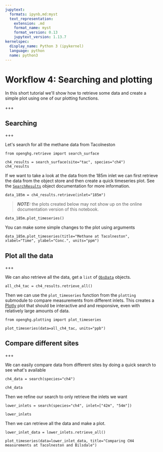 ```yaml
---
jupytext:
  formats: ipynb,md:myst
  text_representation:
    extension: .md
    format_name: myst
    format_version: 0.13
    jupytext_version: 1.13.7
kernelspec:
  display_name: Python 3 (ipykernel)
  language: python
  name: python3
---
```


# Workflow 4: Searching and plotting

In this short tutorial we'll show how to retrieve some data and create a simple plot using one of our plotting functions.

+++

## Searching

+++

Let's search for all the methane data from Tacolneston

```{code-cell} ipython3
from openghg.retrieve import search_surface

ch4_results = search_surface(site="tac", species="ch4")
ch4_results
```

If we want to take a look at the data from the 185m inlet we can first retrieve the data from the object store and then create a quick timeseries plot. See the [`SearchResults`](https://docs.openghg.org/api/api_dataobjects.html#openghg.dataobjects.SearchResults) object documentation for more information.

```{code-cell} ipython3
data_185m = ch4_results.retrieve(inlet="185m")
```

> **_NOTE:_**  the plots created below may not show up on the online documentation version of this notebook.

```{code-cell} ipython3
data_185m.plot_timeseries()
```

You can make some simple changes to the plot using arguments

```{code-cell} ipython3
data_185m.plot_timeseries(title="Methane at Tacolneston", xlabel="Time", ylabel="Conc.", units="ppm")
```

## Plot all the data

+++

We can also retrieve all the data, get a `list` of [`ObsData`](https://docs.openghg.org/api/api_dataobjects.html#openghg.dataobjects.ObsData) objects.

```{code-cell} ipython3
all_ch4_tac = ch4_results.retrieve_all()
```

Then we can use the `plot_timeseries` function from the `plotting` submodule to compare measurements from different inlets. This creates a [Plotly](https://plotly.com/python/) plot that should be interactive and and responsive, even with relatively large amounts of data.

```{code-cell} ipython3
from openghg.plotting import plot_timeseries

plot_timeseries(data=all_ch4_tac, units="ppb")
```

## Compare different sites

+++

We can easily compare data from different sites by doing a quick search to see what's available

```{code-cell} ipython3
ch4_data = search(species="ch4")
```

```{code-cell} ipython3
ch4_data
```

Then we refine our search to only retrieve the inlets we want

```{code-cell} ipython3
lower_inlets = search(species="ch4", inlet=["42m", "54m"])
```

```{code-cell} ipython3
lower_inlets
```

Then we can retrieve all the data and make a plot.

```{code-cell} ipython3
lower_inlet_data = lower_inlets.retrieve_all()
```

```{code-cell} ipython3
plot_timeseries(data=lower_inlet_data, title="Comparing CH4 measurements at Tacolneston and Bilsdale")
```
